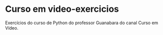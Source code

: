 # Curso em video-exercicios
 Exercícios do curso de Python do professor Guanabara do canal Curso em Vídeo.
